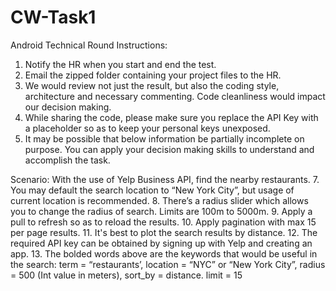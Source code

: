 # CW-Task1

Android Technical Round
Instructions:
1. Notify the HR when you start and end the test.
2. Email the zipped folder containing your project files to the HR.
3. We would review not just the result, but also the coding style, architecture and necessary
   commenting. Code cleanliness would impact our decision making.
4. While sharing the code, please make sure you replace the API Key with a placeholder so
   as to keep your personal keys unexposed.
5. It may be possible that below information be partially incomplete on purpose. You can apply your
   decision making skills to understand and accomplish the task.

 Scenario:
   With the use of Yelp Business API, find the nearby restaurants.
7. You may default the search location to “New York City”, but usage of current location is
   recommended.
8. There’s a radius slider which allows you to change the radius of search. Limits are 100m
   to 5000m.
9. Apply a pull to refresh so as to reload the results.
10. Apply pagination with max 15 per page results.
11. It's best to plot the search results by distance.
12. The required API key can be obtained by signing up with Yelp and creating an app.
13. The bolded words above are the keywords that would be useful in the search:
    term = “restaurants’,
    location = “NYC” or “New York City”,
    radius = 500 (Int value in meters),
    sort_by = distance.
    limit = 15
